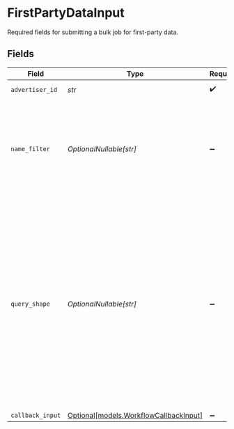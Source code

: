 # FirstPartyDataInput

Required fields for submitting a bulk job for first-party data.


## Fields

| Field                                                                                                                                                                                                                                                                                                                                                                                | Type                                                                                                                                                                                                                                                                                                                                                                                 | Required                                                                                                                                                                                                                                                                                                                                                                             | Description                                                                                                                                                                                                                                                                                                                                                                          |
| ------------------------------------------------------------------------------------------------------------------------------------------------------------------------------------------------------------------------------------------------------------------------------------------------------------------------------------------------------------------------------------ | ------------------------------------------------------------------------------------------------------------------------------------------------------------------------------------------------------------------------------------------------------------------------------------------------------------------------------------------------------------------------------------ | ------------------------------------------------------------------------------------------------------------------------------------------------------------------------------------------------------------------------------------------------------------------------------------------------------------------------------------------------------------------------------------ | ------------------------------------------------------------------------------------------------------------------------------------------------------------------------------------------------------------------------------------------------------------------------------------------------------------------------------------------------------------------------------------ |
| `advertiser_id`                                                                                                                                                                                                                                                                                                                                                                      | *str*                                                                                                                                                                                                                                                                                                                                                                                | :heavy_check_mark:                                                                                                                                                                                                                                                                                                                                                                   | The advertiser ID to query for.                                                                                                                                                                                                                                                                                                                                                      |
| `name_filter`                                                                                                                                                                                                                                                                                                                                                                        | *OptionalNullable[str]*                                                                                                                                                                                                                                                                                                                                                              | :heavy_minus_sign:                                                                                                                                                                                                                                                                                                                                                                   | The name to filter by in the query. This filter will be applied to the results for the advertiser.<br/>If there are no nodes which match the filter, a response with empty nodes with no first-party data will be returned.                                                                                                                                                          |
| `query_shape`                                                                                                                                                                                                                                                                                                                                                                        | *OptionalNullable[str]*                                                                                                                                                                                                                                                                                                                                                              | :heavy_minus_sign:                                                                                                                                                                                                                                                                                                                                                                   | The shape of the query with the fields being asked for, which is sent downstream.<br/>This determines how the response will look like.<br/>If this is not provided the default query shape will be used:<br/>            <br/>nodes {<br/>   name<br/>   id<br/>   activeUniques {<br/>      householdCount<br/>      idsConnectedTvCount<br/>      idsCount<br/>      idsInAppCount<br/>      idsWebCount<br/>      personsCount<br/>   }<br/>} |
| `callback_input`                                                                                                                                                                                                                                                                                                                                                                     | [Optional[models.WorkflowCallbackInput]](../models/workflowcallbackinput.md)                                                                                                                                                                                                                                                                                                         | :heavy_minus_sign:                                                                                                                                                                                                                                                                                                                                                                   | N/A                                                                                                                                                                                                                                                                                                                                                                                  |